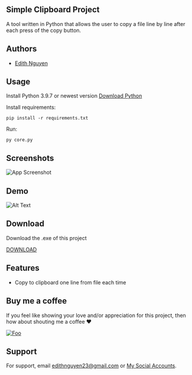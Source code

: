 
## Simple Clipboard Project

A tool written in Python that allows the user to copy a file line by line after each press of the copy button.

## Authors

- [Edith Nguyen](https://github.com/nedsion)


## Usage
Install Python 3.9.7 or newest version
[Download Python](https://www.python.org/downloads/)

Install requirements:
```shell
pip install -r requirements.txt
```
Run:
```shell
py core.py
```

## Screenshots

![App Screenshot](https://i.imgur.com/NjzQ9fj.png)

## Demo

![Alt Text](https://i.imgur.com/tJux9uL.gif)


## Download

Download the .exe of this project

[DOWNLOAD](https://drive.google.com/file/d/19uTRjNEourHWWFIYdGB_mIgXS2NFSdYa/view?usp=sharing)
## Features

- Copy to clipboard one line from file each time


## Buy me a coffee 
If you feel like showing your love and/or appreciation for this project, then how about shouting me a coffee ❤

[![Foo](https://camo.githubusercontent.com/c3f856bacd5b09669157ed4774f80fb9d8622dd45ce8fdf2990d3552db99bd27/68747470733a2f2f7777772e6275796d6561636f666665652e636f6d2f6173736574732f696d672f637573746f6d5f696d616765732f6f72616e67655f696d672e706e67)](https://www.buymeacoffee.com/nedsion)
## Support

For support, email edithnguyen23@gmail.com or [My Social Accounts](https://nedsion.xyz/).

